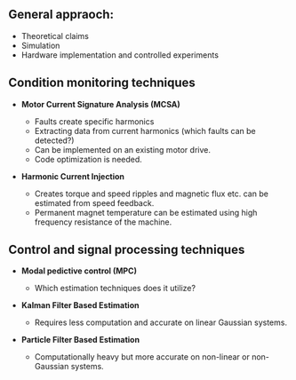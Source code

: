 ## General appraoch:

- Theoretical claims
- Simulation
- Hardware implementation and controlled experiments

## Condition monitoring techniques

- **Motor Current Signature Analysis (MCSA)**
	- Faults create specific harmonics
	- Extracting data from current harmonics (which faults can be detected?)
	- Can be implemented on an existing motor drive.
	- Code optimization is needed.
	
- **Harmonic Current Injection**
	- Creates torque and speed ripples and magnetic flux etc. can be estimated from speed feedback.
	- Permanent magnet temperature can be estimated using high frequency resistance of the machine.
	
## Control and signal processing techniques

- **Modal pedictive control (MPC)**
	- Which estimation techniques does it utilize?
	
- **Kalman Filter Based Estimation**
	- Requires less computation and accurate on linear Gaussian systems.
- **Particle Filter Based Estimation**
	- Computationally heavy but more accurate on non-linear or non-Gaussian systems.
